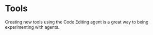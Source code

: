 # Tools

Creating new tools using the Code Editing agent is a great way to being experimenting with agents.
